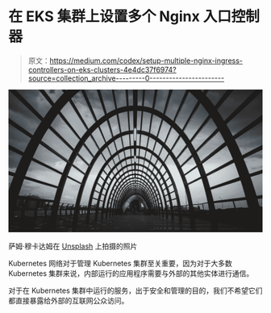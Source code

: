 # 在 EKS 集群上设置多个 Nginx 入口控制器

> 原文：<https://medium.com/codex/setup-multiple-nginx-ingress-controllers-on-eks-clusters-4e4dc37f6974?source=collection_archive---------0----------------------->

![](img/afe60c9db365488ac3ab9ebc4240cd6e.png)

萨姆·穆卡达姆在 [Unsplash](https://unsplash.com/s/photos/gateway?utm_source=unsplash&utm_medium=referral&utm_content=creditCopyText) 上拍摄的照片

Kubernetes 网络对于管理 Kubernetes 集群至关重要，因为对于大多数 Kubernetes 集群来说，内部运行的应用程序需要与外部的其他实体进行通信。

对于在 Kubernetes 集群中运行的服务，出于安全和管理的目的，我们不希望它们都直接暴露给外部的互联网公众访问。
